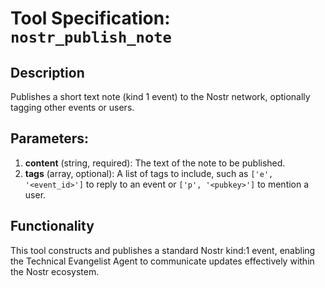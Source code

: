 # Tool Specification: `nostr_publish_note`

## Description
Publishes a short text note (kind 1 event) to the Nostr network, optionally tagging other events or users.

## Parameters:
1. **content** (string, required): The text of the note to be published.
2. **tags** (array, optional): A list of tags to include, such as `['e', '<event_id>']` to reply to an event or `['p', '<pubkey>']` to mention a user.

## Functionality
This tool constructs and publishes a standard Nostr kind:1 event, enabling the Technical Evangelist Agent to communicate updates effectively within the Nostr ecosystem.